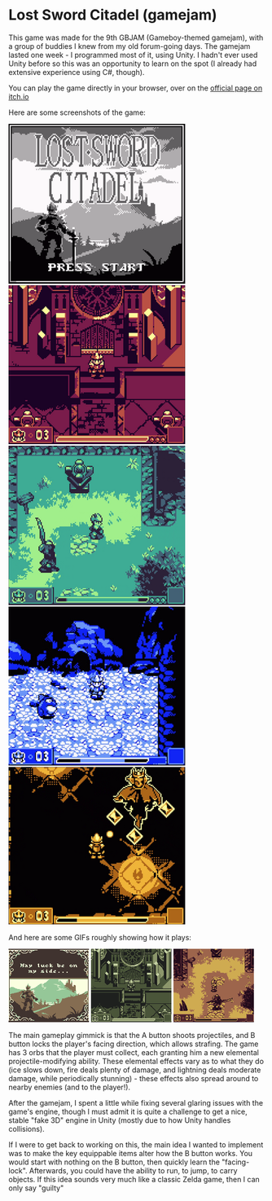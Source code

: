 
# Lost Sword Citadel (gamejam)

This game was made for the 9th GBJAM (Gameboy-themed gamejam), with a group of buddies I knew from my old forum-going days.
The gamejam lasted one week - I programmed most of it, using Unity. I hadn't ever used Unity before so this was an opportunity to learn on the spot (I already had extensive experience using C#, though).

You can play the game directly in your browser, over on the [official page on itch.io](https://gallowaygames.itch.io/lost-sword-citadel)

Here are some screenshots of the game:

![](screenshot-1.png)
![](screenshot-2.png)
![](screenshot-3.png)
![](screenshot-4.jpg)
![](screenshot-4.png)

And here are some GIFs roughly showing how it plays:

![](gameplay-1.gif)
![](gameplay-2.gif)
![](gameplay-3.gif)

The main gameplay gimmick is that the A button shoots projectiles,
and B button locks the player's facing direction, which allows strafing.
The game has 3 orbs that the player must collect, each granting him a new
elemental projectile-modifying ability. These elemental effects vary as to
what they do (ice slows down, fire deals plenty of damage, and lightning
deals moderate damage, while periodically stunning) - these effects also
spread around to nearby enemies (and to the player!).

After the gamejam, I spent a little while fixing several glaring issues with
the game's engine, though I must admit it is quite a challenge to get a nice,
stable "fake 3D" engine in Unity (mostly due to how Unity handles collisions).

If I were to get back to working on this, the main idea I wanted to implement
was to make the key equippable items alter how the B button works.
You would start with nothing on the B button, then quickly learn the "facing-lock".
Afterwards, you could have the ability to run, to jump, to carry objects.
If this idea sounds very much like a classic Zelda game, then I can only say "guilty"
